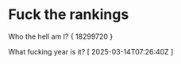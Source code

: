 # Fuck the rankings

Who the hell am I?
{ 18299720 }

What fucking year is it?
[ 2025-03-14T07:26:40Z ]
